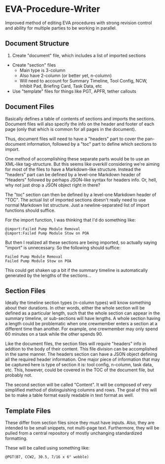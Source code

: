 EVA-Procedure-Writer
====================

Improved method of editing EVA procedures with strong revision 
control and ability for multiple parties to be working in parallel.


Document Structure
------------------

1. Create "document" file, which includes a list of imported sections
+ Create "section" files
  + Main type is 3-column
  + Also have 2-column (or better yet, n-column)
  + Will need to account for Summary Timeline, Tool Config, NCW, Inhibit 
    Pad, Briefing Card, Task Data, etc
+ Use "template" files for things like PGT, APFR, tether callouts


Document Files
--------------

Basically defines a table of contents of sections and imports the
sections. Document files will also specify the info on the header and
footer of each page (only that which is common for all pages in the 
document). 

Thus, document files will need to have a "headers" part to cover the
pan-document information, followed by a "toc" part to define which 
sections to import.

One method of accomplishing these separate parts would be to use an
XML-like tag-structure. But this seems like overkill considering we're
aiming for most of the files to have a Markdown-like structure. Instead
the "headers" part can be defined by a level-one Markdown header of
"Headers" followed by perhaps JSON-like syntax for headers info. Or,
hell, why not just drop a JSON object right in there?

The "toc" section can then be defined by a level-one Markdown header of
"TOC". The actual list of imported sections doesn't really need to use
normal Markdown list structure. Just a newline-separated list of import
functions should suffice.

For the import function, I was thinking that I'd do something like:

    @import:Failed Pump Module Removal
    @import:Failed Pump Module Stow on POA

But then I realized all these sections are being imported, so actually 
saying "import" is unnecessary. So the following should suffice:

    Failed Pump Module Removal
    Failed Pump Module Stow on POA

This could get shaken up a bit if the summary timeline is automatically
generated by the lengths of the sections...


Section Files
-------------

Ideally the timeline section types (n-column types) will know something
about their durations. In other words, either the whole section will be
defined as a particular length, such that the whole section can appear
in the summary timeline, or sub-sections will have lengths. A whole
section having a length could be problematic when one crewmember enters
a section at a different time than another. For example, one crewmember
may only spend 60 minutes on a task while the other spends 90.

Like the document files, the section files will require "headers" info
in addtion to the body of their content. This file division can be 
accomplished in the same manner. The headers section can have a JSON
object defining all the required header information. One major piece of
information that may be captured here is type of section it is: tool
config, n-column, task data, etc. This, however, could be covered in
the TOC of the document file, but probably not.

The second section will be called "Content". It will be composed of
very simplified method of distinguishing columns and rows. The goal of 
this will be to make a table format easily readable in text format as
well.


Template Files
--------------

These differ from section files since they must have inputs. Also, they
are intended to be small snippets, not multi-page text. Furthermore, 
they will be pulled from a central repository of mostly unchanging 
standardized formatting.

These will be called using something like:

    @PGT(B7, CCW2, 30.5, 7/16 x 6" wobble)
